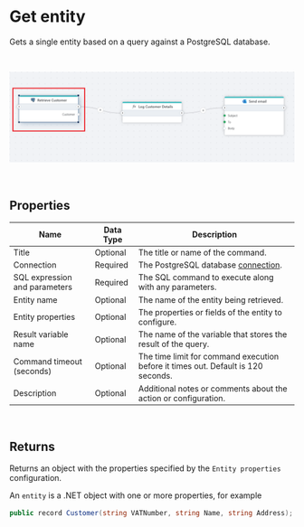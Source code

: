 # Get entity

Gets a single entity based on a query against a PostgreSQL database.

<br/>

![img](../../../../images/flow/get-entity-postgres.png)

<br/>

## Properties  

| Name                        | Data Type       | Description                         |
|-----------------------------|-----------------|-------------|
| Title                       | Optional        | The title or name of the command. |
| Connection                  | Required        | The PostgreSQL database [connection](postgresql-connection.md). |
| SQL expression and parameters | Required      | The SQL command to execute along with any parameters.  |
| Entity name                 | Optional        | The name of the entity being retrieved.  |
| Entity properties           | Optional        | The properties or fields of the entity to configure.   |
| Result variable name        | Optional        | The name of the variable that stores the result of the query.    |
| Command timeout (seconds)   | Optional        | The time limit for command execution before it times out. Default is 120 seconds.           |
| Description                 | Optional        | Additional notes or comments about the action or configuration.  |

<br/>

## Returns

Returns an object with the properties specified by the `Entity properties` configuration.

An `entity` is a .NET object with one or more properties, for example

```csharp
public record Customer(string VATNumber, string Name, string Address);
```
